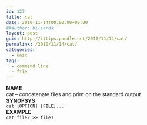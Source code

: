 ```yaml
---
id: 127
title: cat
date: 2010-11-14T00:00:00+00:00
##author: biliards
layout: post
guid: http://ittips.pandle.net/2010/11/14/cat/
permalink: /2010/11/14/cat/
categories:
  - unix
tags:
  - command line
  - file
---
```

**NAME**  
cat &#8211; concatenate files and print on the standard output  
**SYNOPSYS**  
`cat [OPTION] [FILE]...`  
**EXAMPLE**  
`cat file2 >> file1`

